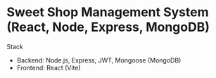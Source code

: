 Sweet Shop Management System (React, Node, Express, MongoDB)
===========================================================

Stack
- Backend: Node.js, Express, JWT, Mongoose (MongoDB)
- Frontend: React (Vite)


